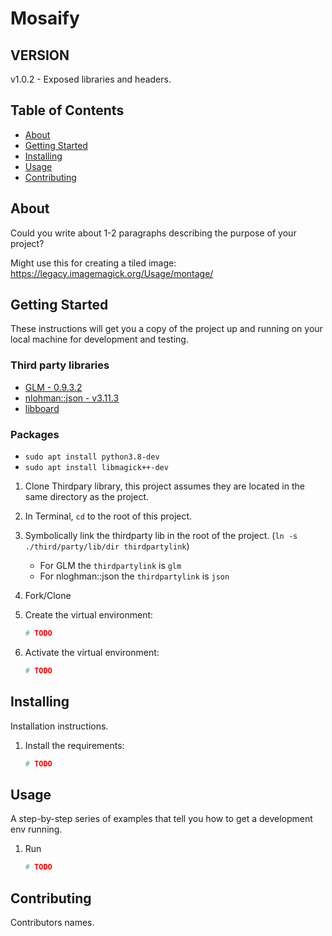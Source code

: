 # Mosaify

## VERSION
v1.0.2 - Exposed libraries and headers.

## Table of Contents

 - [About](#about)
 - [Getting Started](#getting_started)
 - [Installing](#installing)
 - [Usage](#usage)
 - [Contributing](#contributing)

## About
Could you write about 1-2 paragraphs describing the purpose of your project? 

Might use this for creating a tiled image: https://legacy.imagemagick.org/Usage/montage/


## Getting Started
These instructions will get you a copy of the project up and running on your local machine for development and testing.

### Third party libraries
* [GLM - 0.9.3.2](https://github.com/icaven/glm/tree/0.9.3.2)
* [nlohman::json - v3.11.3](https://github.com/nlohmann/json/tree/v3.11.3)
* [libboard](https://github.com/c-koi/libboard)
### Packages
 * `sudo apt install python3.8-dev`
 * `sudo apt install libmagick++-dev`

1. Clone Thirdpary library, this project assumes they are located in the same directory as the project.
1. In Terminal, `cd` to the root of this project.
1. Symbolically link the thirdparty lib in the root of the project. (`ln -s ./third/party/lib/dir thirdpartylink`)
    *  For GLM the `thirdpartylink` is `glm`
    *  For nloghman::json the `thirdpartylink` is `json`

1. Fork/Clone

1. Create the virtual environment:

    ```sh
    # TODO
    ```

1. Activate the virtual environment:

    ```sh
    # TODO
    ```

## Installing
Installation instructions.

1. Install the requirements:

    ```sh
    # TODO
    ```
    
## Usage
A step-by-step series of examples that tell you how to get a development env running.
1. Run

    ```sh
    # TODO
    ```

## Contributing
Contributors names.
